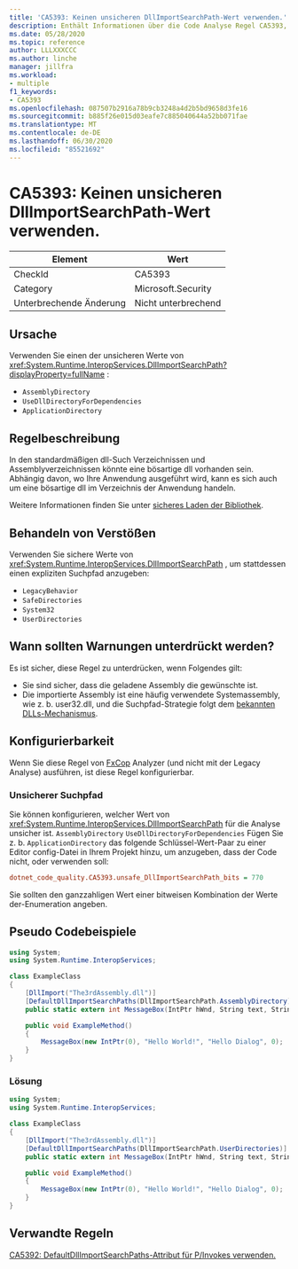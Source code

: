 ```yaml
---
title: 'CA5393: Keinen unsicheren DllImportSearchPath-Wert verwenden.'
description: Enthält Informationen über die Code Analyse Regel CA5393, einschließlich der Gründe, der Behebung von Verstößen und der Zeit, zu der Sie unterdrückt werden soll.
ms.date: 05/28/2020
ms.topic: reference
author: LLLXXXCCC
ms.author: linche
manager: jillfra
ms.workload:
- multiple
f1_keywords:
- CA5393
ms.openlocfilehash: 087507b2916a78b9cb3248a4d2b5bd9658d3fe16
ms.sourcegitcommit: b885f26e015d03eafe7c885040644a52bb071fae
ms.translationtype: MT
ms.contentlocale: de-DE
ms.lasthandoff: 06/30/2020
ms.locfileid: "85521692"
---
```

# <a name="ca5393-do-not-use-unsafe-dllimportsearchpath-value"></a>CA5393: Keinen unsicheren DllImportSearchPath-Wert verwenden.

|Element|Wert|
|-|-|
|CheckId|CA5393|
|Category|Microsoft.Security|
|Unterbrechende Änderung|Nicht unterbrechend|

## <a name="cause"></a>Ursache

Verwenden Sie einen der unsicheren Werte von <xref:System.Runtime.InteropServices.DllImportSearchPath?displayProperty=fullName> :
- `AssemblyDirectory`
- `UseDllDirectoryForDependencies`
- `ApplicationDirectory`

## <a name="rule-description"></a>Regelbeschreibung

In den standardmäßigen dll-Such Verzeichnissen und Assemblyverzeichnissen könnte eine bösartige dll vorhanden sein. Abhängig davon, wo Ihre Anwendung ausgeführt wird, kann es sich auch um eine bösartige dll im Verzeichnis der Anwendung handeln.

Weitere Informationen finden Sie unter [sicheres Laden der Bibliothek](https://msrc-blog.microsoft.com/2014/05/13/load-library-safely/).

## <a name="how-to-fix-violations"></a>Behandeln von Verstößen

Verwenden Sie sichere Werte von <xref:System.Runtime.InteropServices.DllImportSearchPath> , um stattdessen einen expliziten Suchpfad anzugeben:
- `LegacyBehavior`
- `SafeDirectories`
- `System32`
- `UserDirectories`

## <a name="when-to-suppress-warnings"></a>Wann sollten Warnungen unterdrückt werden?

Es ist sicher, diese Regel zu unterdrücken, wenn Folgendes gilt:
- Sie sind sicher, dass die geladene Assembly die gewünschte ist.
- Die importierte Assembly ist eine häufig verwendete Systemassembly, wie z. b. user32.dll, und die Suchpfad-Strategie folgt dem [bekannten DLLs-Mechanismus](https://blogs.msdn.microsoft.com/larryosterman/2004/07/19/what-are-known-dlls-anyway/).

## <a name="configurability"></a>Konfigurierbarkeit

Wenn Sie diese Regel von [FxCop](install-fxcop-analyzers.md) Analyzer (und nicht mit der Legacy Analyse) ausführen, ist diese Regel konfigurierbar.

### <a name="unsafe-search-path"></a>Unsicherer Suchpfad

Sie können konfigurieren, welcher Wert von <xref:System.Runtime.InteropServices.DllImportSearchPath> für die Analyse unsicher ist. `AssemblyDirectory` `UseDllDirectoryForDependencies` Fügen Sie z. b. `ApplicationDirectory` das folgende Schlüssel-Wert-Paar zu einer Editor config-Datei in Ihrem Projekt hinzu, um anzugeben, dass der Code nicht, oder verwenden soll:

```ini
dotnet_code_quality.CA5393.unsafe_DllImportSearchPath_bits = 770
```

Sie sollten den ganzzahligen Wert einer bitweisen Kombination der Werte der-Enumeration angeben.

## <a name="pseudo-code-examples"></a>Pseudo Codebeispiele

```csharp
using System;
using System.Runtime.InteropServices;

class ExampleClass
{
    [DllImport("The3rdAssembly.dll")]
    [DefaultDllImportSearchPaths(DllImportSearchPath.AssemblyDirectory)]
    public static extern int MessageBox(IntPtr hWnd, String text, String caption, uint type);

    public void ExampleMethod()
    {
        MessageBox(new IntPtr(0), "Hello World!", "Hello Dialog", 0);
    }
}
```

### <a name="solution"></a>Lösung

```csharp
using System;
using System.Runtime.InteropServices;

class ExampleClass
{
    [DllImport("The3rdAssembly.dll")]
    [DefaultDllImportSearchPaths(DllImportSearchPath.UserDirectories)]
    public static extern int MessageBox(IntPtr hWnd, String text, String caption, uint type);

    public void ExampleMethod()
    {
        MessageBox(new IntPtr(0), "Hello World!", "Hello Dialog", 0);
    }
}
```

## <a name="related-rules"></a>Verwandte Regeln

[CA5392: DefaultDllImportSearchPaths-Attribut für P/Invokes verwenden.](ca5392.md)
